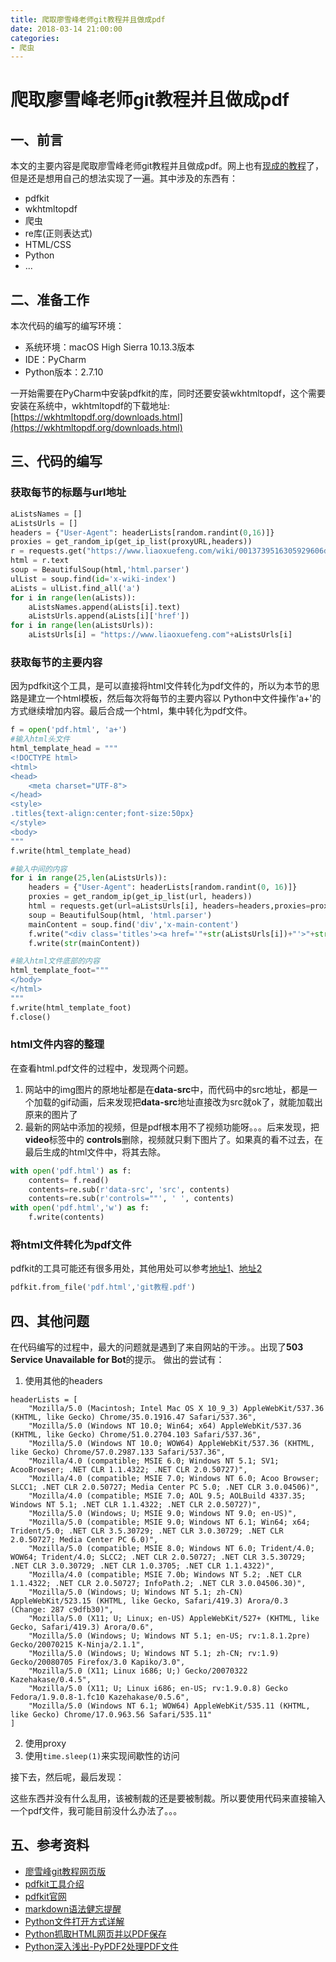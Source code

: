 ```yaml
---
title: 爬取廖雪峰老师git教程并且做成pdf
date: 2018-03-14 21:00:00
categories:
- 爬虫
---
```

# 爬取廖雪峰老师git教程并且做成pdf

## 一、前言
本文的主要内容是爬取廖雪峰老师git教程并且做成pdf。网上也有[现成的教程](http://blog.csdn.net/shenwanjiang111/article/details/68925569)了，但是还是想用自己的想法实现了一遍。其中涉及的东西有：
- pdfkit
- wkhtmltopdf
- 爬虫
- re库(正则表达式)
- HTML/CSS
- Python
- ...

## 二、准备工作
本次代码的编写的编写环境：
- 系统环境：macOS High Sierra 10.13.3版本
- IDE：PyCharm
- Python版本：2.7.10

一开始需要在PyCharm中安装pdfkit的库，同时还要安装wkhtmltopdf，这个需要安装在系统中，wkhtmltopdf的下载地址:[https://wkhtmltopdf.org/downloads.html](https://wkhtmltopdf.org/downloads.html)

## 三、代码的编写

### 获取每节的标题与url地址
```Python
aListsNames = []
aListsUrls = []
headers = {"User-Agent": headerLists[random.randint(0,16)]}
proxies = get_random_ip(get_ip_list(proxyURL,headers))
r = requests.get("https://www.liaoxuefeng.com/wiki/0013739516305929606dd18361248578c67b8067c8c017b000",headers=headers,proxies=proxies)
html = r.text
soup = BeautifulSoup(html,'html.parser')
ulList = soup.find(id='x-wiki-index')
aLists = ulList.find_all('a')
for i in range(len(aLists)):
    aListsNames.append(aLists[i].text)
    aListsUrls.append(aLists[i]['href'])
for i in range(len(aListsUrls)):
    aListsUrls[i] = "https://www.liaoxuefeng.com"+aListsUrls[i]
```

### 获取每节的主要内容
因为pdfkit这个工具，是可以直接将html文件转化为pdf文件的，所以为本节的思路是建立一个html模板，然后每次将每节的主要内容以 Python中文件操作'a+'的方式继续增加内容。最后合成一个html，集中转化为pdf文件。

```Python
f = open('pdf.html', 'a+')
#输入html头文件
html_template_head = """
<!DOCTYPE html>
<html>
<head>
    <meta charset="UTF-8">
</head>
<style>
.titles{text-align:center;font-size:50px}
</style>
<body>
"""
f.write(html_template_head)

#输入中间的内容
for i in range(25,len(aListsUrls)):
    headers = {"User-Agent": headerLists[random.randint(0, 16)]}
    proxies = get_random_ip(get_ip_list(url, headers))
    html = requests.get(url=aListsUrls[i], headers=headers,proxies=proxies).text
    soup = BeautifulSoup(html, 'html.parser')
    mainContent = soup.find('div','x-main-content')
    f.write("<div class='titles'><a href='"+str(aListsUrls[i])+"'>"+str(aListsNames[i])+"</a></div>")
    f.write(str(mainContent))

#输入html文件底部的内容
html_template_foot="""
</body>
</html>
"""
f.write(html_template_foot)
f.close()
```

### html文件内容的整理
在查看html.pdf文件的过程中，发现两个问题。
1. 网站中的img图片的原地址都是在**data-src**中，而代码中的src地址，都是一个加载的gif动画，后来发现把**data-src**地址直接改为src就ok了，就能加载出原来的图片了
2. 最新的网站中添加的视频，但是pdf根本用不了视频功能呀。。。后来发现，把**video**标签中的
**controls**删除，视频就只剩下图片了。如果真的看不过去，在最后生成的html文件中，将其去除。
```Python
with open('pdf.html') as f:
    contents= f.read()
    contents=re.sub(r'data-src', 'src', contents)
    contents=re.sub(r'controls=""', ' ', contents)
with open('pdf.html','w') as f:
    f.write(contents)
```

### 将html文件转化为pdf文件
pdfkit的工具可能还有很多用处，其他用处可以参考[地址1](http://blog.csdn.net/shenwanjiang111/article/details/68925569)、[地址2](http://pdfkit.org)
```Python
pdfkit.from_file('pdf.html','git教程.pdf')
```

## 四、其他问题
在代码编写的过程中，最大的问题就是遇到了来自网站的干涉。。出现了**503 Service Unavailable for Bot**的提示。
做出的尝试有：
1. 使用其他的headers
```
headerLists = [
    "Mozilla/5.0 (Macintosh; Intel Mac OS X 10_9_3) AppleWebKit/537.36 (KHTML, like Gecko) Chrome/35.0.1916.47 Safari/537.36",
    "Mozilla/5.0 (Windows NT 10.0; Win64; x64) AppleWebKit/537.36 (KHTML, like Gecko) Chrome/51.0.2704.103 Safari/537.36",
    "Mozilla/5.0 (Windows NT 10.0; WOW64) AppleWebKit/537.36 (KHTML, like Gecko) Chrome/57.0.2987.133 Safari/537.36",
    "Mozilla/4.0 (compatible; MSIE 6.0; Windows NT 5.1; SV1; AcooBrowser; .NET CLR 1.1.4322; .NET CLR 2.0.50727)",
    "Mozilla/4.0 (compatible; MSIE 7.0; Windows NT 6.0; Acoo Browser; SLCC1; .NET CLR 2.0.50727; Media Center PC 5.0; .NET CLR 3.0.04506)",
    "Mozilla/4.0 (compatible; MSIE 7.0; AOL 9.5; AOLBuild 4337.35; Windows NT 5.1; .NET CLR 1.1.4322; .NET CLR 2.0.50727)",
    "Mozilla/5.0 (Windows; U; MSIE 9.0; Windows NT 9.0; en-US)",
    "Mozilla/5.0 (compatible; MSIE 9.0; Windows NT 6.1; Win64; x64; Trident/5.0; .NET CLR 3.5.30729; .NET CLR 3.0.30729; .NET CLR 2.0.50727; Media Center PC 6.0)",
    "Mozilla/5.0 (compatible; MSIE 8.0; Windows NT 6.0; Trident/4.0; WOW64; Trident/4.0; SLCC2; .NET CLR 2.0.50727; .NET CLR 3.5.30729; .NET CLR 3.0.30729; .NET CLR 1.0.3705; .NET CLR 1.1.4322)",
    "Mozilla/4.0 (compatible; MSIE 7.0b; Windows NT 5.2; .NET CLR 1.1.4322; .NET CLR 2.0.50727; InfoPath.2; .NET CLR 3.0.04506.30)",
    "Mozilla/5.0 (Windows; U; Windows NT 5.1; zh-CN) AppleWebKit/523.15 (KHTML, like Gecko, Safari/419.3) Arora/0.3 (Change: 287 c9dfb30)",
    "Mozilla/5.0 (X11; U; Linux; en-US) AppleWebKit/527+ (KHTML, like Gecko, Safari/419.3) Arora/0.6",
    "Mozilla/5.0 (Windows; U; Windows NT 5.1; en-US; rv:1.8.1.2pre) Gecko/20070215 K-Ninja/2.1.1",
    "Mozilla/5.0 (Windows; U; Windows NT 5.1; zh-CN; rv:1.9) Gecko/20080705 Firefox/3.0 Kapiko/3.0",
    "Mozilla/5.0 (X11; Linux i686; U;) Gecko/20070322 Kazehakase/0.4.5",
    "Mozilla/5.0 (X11; U; Linux i686; en-US; rv:1.9.0.8) Gecko Fedora/1.9.0.8-1.fc10 Kazehakase/0.5.6",
    "Mozilla/5.0 (Windows NT 6.1; WOW64) AppleWebKit/535.11 (KHTML, like Gecko) Chrome/17.0.963.56 Safari/535.11"
]
```
2. 使用proxy
3. 使用`time.sleep(1)`来实现间歇性的访问

接下去，然后呢，最后发现：

这些东西并没有什么乱用，该被制裁的还是要被制裁。所以要使用代码来直接输入一个pdf文件，我可能目前没什么办法了。。。


## 五、参考资料
- [廖雪峰git教程网页版](https://www.liaoxuefeng.com/wiki/0013739516305929606dd18361248578c67b8067c8c017b000)
- [pdfkit工具介绍](http://blog.csdn.net/shenwanjiang111/article/details/68925569)
- [pdfkit官网](http://pdfkit.org)
- [markdown语法健忘提醒](http://blog.csdn.net/witnessai1/article/details/52551362)
- [Python文件打开方式详解](http://blog.csdn.net/ztf312/article/details/47259805)
- [Python抓取HTML网页并以PDF保存](http://blog.csdn.net/hubaoquanu/article/details/66973149)
- [Python深入浅出-PyPDF2处理PDF文件](http://blog.csdn.net/xingxtao/article/details/79056341)
